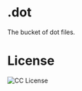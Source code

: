 # .dot
The bucket of dot files.


# License
![CC License](http://i.creativecommons.org/l/by-nc-sa/3.0/88x31.png)
